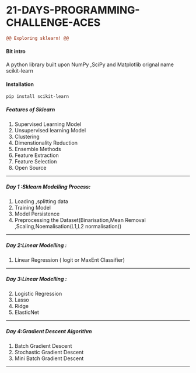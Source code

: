 # 21-DAYS-PROGRAMMING-CHALLENGE-ACES
```diff
@@ Exploring sklearn! @@
```
#### Bit intro 
A python library built upon NumPy ,SciPy and Matplotlib orignal name scikit-learn

#### Installation
```pip install scikit-learn```
##### Features of Sklearn
1. Supervised Learning Model
2. Unsupervised learning Model
3. Clustering
4. Dimenstionality Reduction
5. Ensemble Methods
6. Feature Extraction
7. Feature Selection
8. Open Source 
---
##### Day 1 :Sklearn Modelling Process:
1. Loading ,splitting data
2. Training Model
3. Model Persistence
4. Preprocessing the Dataset(Binarisation,Mean Removal ,Scaling,Noemalisation(L1,L2 normalisation))
---
##### Day 2:Linear Modelling :
1. Linear Regression
 ( logit or MaxEnt Classifier)
---
##### Day 3:Linear Modelling :
2. Logistic Regression
3. Lasso 
4. Ridge
5. ElasticNet
---
##### Day 4:Gradient Descent Algorithm
1. Batch Gradient Descent
2. Stochastic  Gradient Descent
3. Mini Batch Gradient Descent
---

